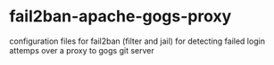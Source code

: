 # fail2ban-apache-gogs-proxy
configuration files for fail2ban (filter and jail) for detecting failed login attemps over a proxy to gogs git server

